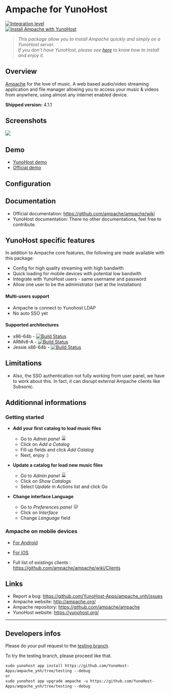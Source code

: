 # Ampache for YunoHost

[![Integration level](https://dash.yunohost.org/integration/ampache.svg)](https://dash.yunohost.org/appci/app/ampache)  
[![Install Ampache with YunoHost](https://install-app.yunohost.org/install-with-yunohost.png)](https://install-app.yunohost.org/?app=ampache)

> *This package allow you to install Ampache quickly and simply on a YunoHost server.  
If you don't have YunoHost, please see [here](https://yunohost.org/#/install) to know how to install and enjoy it.*

## Overview
[Ampache](http://ampache.org) for the love of music. A web based audio/video 
streaming application and file manager allowing you to access your 
music & videos from anywhere, using almost any internet enabled device.

**Shipped version:** 4.1.1

## Screenshots

![](http://ampache.org/img/previews/visualizer.jpg)

## Demo

* [YunoHost demo](https://demo.yunohost.org/ampache/)
* [Official demo](http://ampache.org/demo.html)

## Configuration

## Documentation

 * Official documentation: https://github.com/ampache/ampache/wiki
 * YunoHost documentation: There no other documentations, feel free to contribute.

## YunoHost specific features

In addition to Ampache core features, the following are made available with
this package:

 * Config for high quality streaming with high bandwith
 * Quick loading for mobile devices with potential low bandwith
 * Integrate with YunoHost users - same username and password
 * Allow one user to be the administrator (set at the installation)

#### Multi-users support

 * Ampache is connect to Yunohost LDAP
 * No auto SSO yet

#### Supported architectures

* x86-64b - [![Build Status](https://ci-apps.yunohost.org/ci/logs/ampache%20%28Apps%29.svg)](https://ci-apps.yunohost.org/ci/apps/ampache/)
* ARMv8-A - [![Build Status](https://ci-apps-arm.yunohost.org/ci/logs/ampache%20%28Apps%29.svg)](https://ci-apps-arm.yunohost.org/ci/apps/ampache/)
* Jessie x86-64b - [![Build Status](https://ci-stretch.nohost.me/ci/logs/ampache%20%28Apps%29.svg)](https://ci-stretch.nohost.me/ci/apps/ampache/)

## Limitations

* Also, the SSO authentication not fully working from user panel, we have to work about this.
In fact, it can disrupt external Ampache clients like Subsonic.

## Additionnal informations
### Getting started

 * **Add your first catalog to load music files**
   * Go to *Admin panel* ![](https://raw.githubusercontent.com/ampache/ampache/develop/themes/reborn/images/icons/icon_admin.png)
   * Click on *Add a Catalog*
   * Fill up fields and click *Add Calalog*
   * Next, enjoy :)

 * **Update a catalog for load new music files**
   * Go to *Admin panel* ![](https://raw.githubusercontent.com/ampache/ampache/develop/themes/reborn/images/icons/icon_admin.png)
   * Click on *Show Catalogs*
   * Select *Update* in *Actions* list and click *Go*

 * **Change interface Language**
   * Go to *Preferences panel* ![](https://raw.githubusercontent.com/ampache/ampache/develop/themes/reborn/images/icons/icon_edit.png)
   * Click on *Interface*
   * Change *Language* field

### Ampache on mobile devices

 * [For Android](https://play.google.com/store/apps/details?id=com.antoniotari.reactiveampacheapp)
 * [For iOS](http://iampache.com/)

 * Full list of existings clients : https://github.com/ampache/ampache/wiki/Clients

## Links

 * Report a bug: https://github.com/YunoHost-Apps/ampache_ynh/issues
 * Ampache website: http://ampache.org/
 * Ampache repository: https://github.com/ampache/ampache
 * YunoHost website: https://yunohost.org/

---

Developers infos
----------------

Please do your pull request to the [testing branch](https://github.com/YunoHost-Apps/ampache_ynh/tree/testing).

To try the testing branch, please proceed like that.
```
sudo yunohost app install https://github.com/YunoHost-Apps/ampache_ynh/tree/testing --debug
or
sudo yunohost app upgrade ampache -u https://github.com/YunoHost-Apps/ampache_ynh/tree/testing --debug
```
